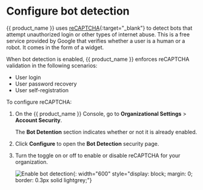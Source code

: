 # Configure bot detection

{{ product_name }} uses [reCAPTCHA](https://developers.google.com/recaptcha/){:target="_blank"} to detect bots that attempt unauthorized login or other types of internet abuse. This is a free service provided by Google that verifies whether a user is a human or a robot. It comes in the form of a widget.

When bot detection is enabled, {{ product_name }} enforces reCAPTCHA validation in the following scenarios:

- User login
- User password recovery
- User self-registration

To configure reCAPTCHA:

1. On the {{ product_name }} Console, go to **Organizational Settings** > **Account Security**.

    The **Bot Detention** section indicates whether or not it is already enabled.

2. Click **Configure** to open the **Bot Detection** security page.

3. Turn the toggle on or off to enable or disable reCAPTCHA for your organization.

    ![Enable bot detection]({{base_path}}/assets/img/guides/organization/account-security/bot-detection/enable-bot-detection.png){: width="600" style="display: block; margin: 0; border: 0.3px solid lightgrey;"}